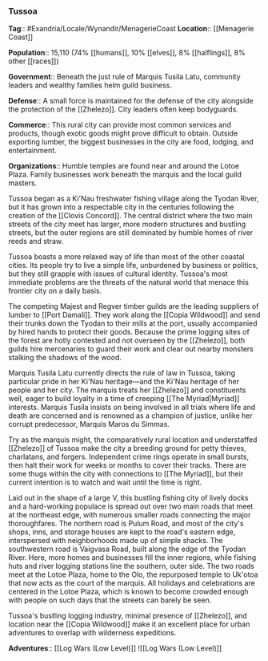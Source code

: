 ### Tussoa
**Tag**:: #Exandria/Locale/Wynandir/MenagerieCoast
**Location**:: [[Menagerie Coast]]

**Population**:: 15,110 (74% [[humans]], 10% [[elves]], 8% [[halflings]], 8% other [[races]])

**Government**:: Beneath the just rule of Marquis Tusila Latu, community leaders and wealthy families helm guild business.

**Defense**:: A small force is maintained for the defense of the city alongside the protection of the [[Zhelezo]]. City leaders often keep bodyguards.

**Commerce**:: This rural city can provide most common services and products, though exotic goods might prove difficult to obtain. Outside exporting lumber, the biggest businesses in the city are food, lodging, and entertainment.

**Organizations**:: Humble temples are found near and around the Lotoe Plaza. Family businesses work beneath the marquis and the local guild masters.

Tussoa began as a Ki'Nau freshwater fishing village along the Tyodan River, but it has grown into a respectable city in the centuries following the creation of the [[Clovis Concord]]. The central district where the two main streets of the city meet has larger, more modern structures and bustling streets, but the outer regions are still dominated by humble homes of river reeds and straw.

Tussoa boasts a more relaxed way of life than most of the other coastal cities. Its people try to live a simple life, unburdened by business or politics, but they still grapple with issues of cultural identity. Tussoa's most immediate problems are the threats of the natural world that menace this frontier city on a daily basis.

The competing Majest and Regver timber guilds are the leading suppliers of lumber to [[Port Damali]]. They work along the [[Copia Wildwood]] and send their trunks down the Tyodan to their mills at the port, usually accompanied by hired hands to protect their goods. Because the prime logging sites of the forest are hotly contested and not overseen by the [[Zhelezo]], both guilds hire mercenaries to guard their work and clear out nearby monsters stalking the shadows of the wood.

Marquis Tusila Latu currently directs the rule of law in Tussoa, taking particular pride in her Ki'Nau heritage—and the Ki'Nau heritage of her people and her city. The marquis treats her [[Zhelezo]] and constituents well, eager to build loyalty in a time of creeping [[The Myriad|Myriad]] interests. Marquis Tusila insists on being involved in all trials where life and death are concerned and is renowned as a champion of justice, unlike her corrupt predecessor, Marquis Maros du Simmas.

Try as the marquis might, the comparatively rural location and understaffed [[Zhelezo]] of Tussoa make the city a breeding ground for petty thieves, charlatans, and forgers. Independent crime rings operate in small bursts, then halt their work for weeks or months to cover their tracks. There are some thugs within the city with connections to [[The Myriad]], but their current intention is to watch and wait until the time is right.

Laid out in the shape of a large V, this bustling fishing city of lively docks and a hard-working populace is spread out over two main roads that meet at the northeast edge, with numerous smaller roads connecting the major thoroughfares. The northern road is Pulum Road, and most of the city's shops, inns, and storage houses are kept to the road's eastern edge, interspersed with neighborhoods made up of simple shacks. The southwestern road is Vaigvasa Road, built along the edge of the Tyodan River. Here, more homes and businesses fill the inner regions, while fishing huts and river logging stations line the southern, outer side. The two roads meet at the Lotoe Plaza, home to the Olo, the repurposed temple to Uk'otoa that now acts as the court of the marquis. All holidays and celebrations are centered in the Lotoe Plaza, which is known to become crowded enough with people on such days that the streets can barely be seen.

Tussoa's bustling logging industry, minimal presence of [[Zhelezo]], and location near the [[Copia Wildwood]] make it an excellent place for urban adventures to overlap with wilderness expeditions.

**Adventures**:: [[Log Wars (Low Level)]]
![[Log Wars (Low Level)]]